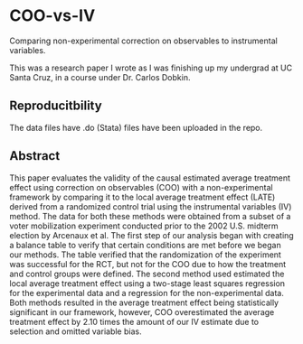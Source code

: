 # COO-vs-IV
Comparing non-experimental correction on observables to instrumental variables.

This was a research paper I wrote as I was finishing up my undergrad at UC Santa Cruz, in a course under Dr. Carlos Dobkin.

## Reproducitbility

The data files have .do (Stata) files have been uploaded in the repo.

## Abstract
This paper evaluates the validity of the causal estimated average treatment effect using correction on observables (COO) with a non-experimental framework by comparing it to the local average treatment effect (LATE) derived from a randomized control trial using the instrumental variables (IV) method. The data for both these methods were obtained from a subset of a voter mobilization experiment conducted prior to the 2002 U.S. midterm election by Arcenaux et al. The first step of our analysis began with creating a balance table to verify that certain conditions are met before we began our methods. The table verified that the randomization of the experiment was successful for the RCT, but not for the COO due to how the treatment and control groups were defined. The second method used estimated the local average treatment effect using a two-stage least squares regression for the experimental data and a regression for the non-experimental data. Both methods resulted in the average treatment effect being statistically significant in our framework, however, COO overestimated the average treatment effect by 2.10 times the amount of our IV estimate due to selection and omitted variable bias.
